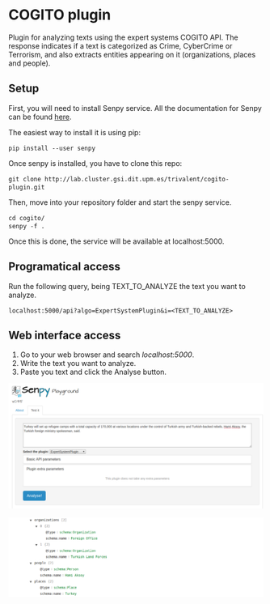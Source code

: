 # COGITO plugin

Plugin for analyzing texts using the expert systems COGITO API. The response indicates if a text is categorized as Crime, CyberCrime or Terrorism, and also extracts entities appearing on it (organizations, places and people).


## Setup

First, you will need to install Senpy service. All the documentation for Senpy can be found [here](http://senpy.readthedocs.io/en/latest/).

The easiest way to install it is using pip:

```
pip install --user senpy
```

Once senpy is installed, you have to clone this repo:

```
git clone http://lab.cluster.gsi.dit.upm.es/trivalent/cogito-plugin.git
```

Then, move into your repository folder and start the senpy service.

``` 
cd cogito/
senpy -f .
```

Once this is done, the service will be available at localhost:5000.

## Programatical access

Run the following query, being TEXT_TO_ANALYZE the text you want to analyze.

```
localhost:5000/api?algo=ExpertSystemPlugin&i=<TEXT_TO_ANALYZE>
``` 

## Web interface access

1. Go to your web browser and search _localhost:5000_.
2. Write the text you want to analyze.
3. Paste you text and click the Analyse button.

![alt text](images/expert1.png "Search")

![alt text](images/expert2.png "Entity extraction response")
